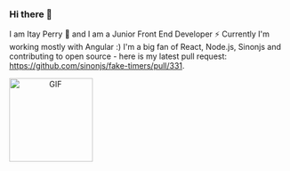 
 
### Hi there 👋 
I am Itay Perry 🌱 and I am a Junior Front End Developer ⚡ Currently I'm working mostly with Angular :) I'm a big fan of React, Node.js, Sinonjs 
and contributing to open source - here is my latest pull request: https://github.com/sinonjs/fake-timers/pull/331.

<p align="center">
 <img align="left" alt="GIF" src="https://media.giphy.com/media/l46CbZ7KWEhN1oci4/giphy.gif" width="150" />
</p>




<!--
**itayperry/itayperry** is a ✨ _special_ ✨ repository because its `README.md` (this file) appears on your GitHub profile.


Here are some ideas to get you started:

- 🔭 I’m currently working on ...
- 🌱 I’m currently learning ...
- 👯 I’m looking to collaborate on ...
- 🤔 I’m looking for help with ...
- 💬 Ask me about ...
- 📫 How to reach me: ...
- 😄 Pronouns: ...
- ⚡ Fun fact: ...
-->
